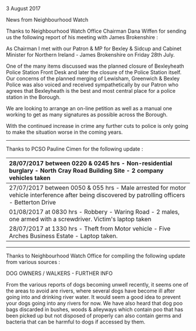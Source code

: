 3 August 2017

News from Neighbourhood Watch

Thanks to Neighbourhood Watch Office Chairman Dana Wiffen for sending us the following report of his meeting with James Brokenshire :

As Chairman I met with our Patron & MP for Bexley & Sidcup and Cabinet Minister for Northern Ireland - James Brokenshire on Friday 28th July.

One of the many items discussed was the planned closure of Bexleyheath Police Station Front Desk and later the closure of the Police Station itself. Our concerns of the planned merging of Lewisham, Greenwich & Bexley Police was also voiced and received sympathetically by our Patron who agrees that Bexleyheath is the best and most central place for a police station in the Borough.

We are looking to arrange an on-line petition as well as a manual one working to get as many signatures as possible across the Borough.

With the continued increase in crime any further cuts to police is only going to make the situation worse in the coming years.

---

Thanks to PCSO Pauline Cimen for the following update :

| 28/07/2017 between 0220 & 0245 hrs - Non-residential burglary - North Cray Road Building Site - 2 company vehicles taken                         |
| :----------------------------------------------------------------------------------------------------------------------------------------------- |
| 27/07/2017 between 0050 & 055 hrs - Male arrested for motor vehicle interference after being discovered by patrolling officers - Betterton Drive |
| 01/08/2017 at 0830 hrs - Robbery - Waring Road - 2 males, one armed with a screwdriver. Victim's laptop taken                                    |
| 28/07/2017 at 1330 hrs - Theft from Motor vehicle - Five Arches Business Estate - Laptop taken.                                                  |

---

Thanks to Neighbourhood Watch Office for compiling the following update from various sources :

DOG OWNERS / WALKERS - FURTHER INFO

From the various reports of dogs becoming unwell recently, it seems one of the areas to avoid are rivers, where several dogs have become ill after going into and drinking river water. It would seem a good idea to prevent your dogs going into any rivers for now. We have also heard that dog poo bags discarded in bushes, woods & alleyways which contain poo that has been picked up but not disposed of properly can also contain germs and bacteria that can be harmful to dogs if accessed by them.
